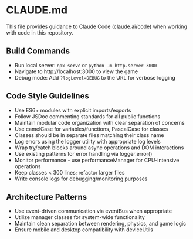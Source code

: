 # CLAUDE.md

This file provides guidance to Claude Code (claude.ai/code) when working with code in this repository.

## Build Commands
- Run local server: `npx serve` or `python -m http.server 3000`
- Navigate to http://localhost:3000 to view the game
- Debug mode: Add `?logLevel=DEBUG` to the URL for verbose logging

## Code Style Guidelines
- Use ES6+ modules with explicit imports/exports
- Follow JSDoc commenting standards for all public functions
- Maintain modular code organization with clear separation of concerns
- Use camelCase for variables/functions, PascalCase for classes
- Classes should be in separate files matching their class name
- Log errors using the logger utility with appropriate log levels
- Wrap try/catch blocks around async operations and DOM interactions
- Use existing patterns for error handling via logger.error()
- Monitor performance - use performanceManager for CPU-intensive operations
- Keep classes < 300 lines; refactor larger files
- Write console logs for debugging/monitoring purposes

## Architecture Patterns
- Use event-driven communication via eventBus when appropriate
- Utilize manager classes for system-wide functionality
- Maintain clean separation between rendering, physics, and game logic
- Ensure mobile and desktop compatibility with deviceUtils